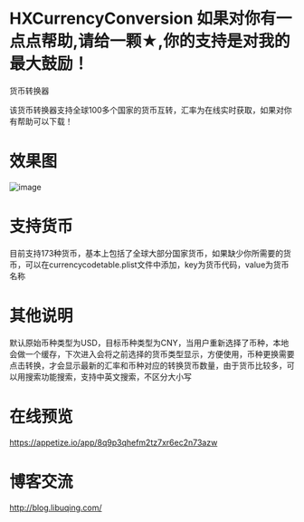 # HXCurrencyConversion 如果对你有一点点帮助,请给一颗★,你的支持是对我的最大鼓励！
货币转换器

该货币转换器支持全球100多个国家的货币互转，汇率为在线实时获取，如果对你有帮助可以下载！

# 效果图
![image](https://github.com/huangxuan518/HXCurrencyConversion/blob/master/HXCurrencyConversion/xiaoguo.gif)

# 支持货币

目前支持173种货币，基本上包括了全球大部分国家货币，如果缺少你所需要的货币，可以在currencycodetable.plist文件中添加，key为货币代码，value为货币名称

# 其他说明

默认原始币种类型为USD，目标币种类型为CNY，当用户重新选择了币种，本地会做一个缓存，下次进入会将之前选择的货币类型显示，方便使用，币种更换需要点击转换，才会显示最新的汇率和币种对应的转换货币数量，由于货币比较多，可以用搜索功能搜索，支持中英文搜索，不区分大小写

# 在线预览
https://appetize.io/app/8q9p3qhefm2tz7xr6ec2n73azw

# 博客交流

http://blog.libuqing.com/


